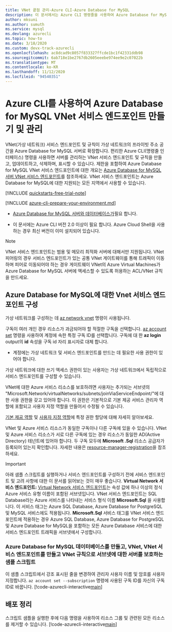 ```yaml
---
title: VNet 끝점 관리-Azure CLI-Azure Database for MySQL
description: 이 문서에서는 Azure CLI 명령줄을 사용하여 Azure Database for MySQL VNet 서비스 엔드포인트 및 규칙을 만들고 관리하는 방법을 설명합니다.
author: mksuni
ms.author: sumuth
ms.service: mysql
ms.devlang: azurecli
ms.topic: how-to
ms.date: 3/18/2020
ms.custom: devx-track-azurecli
ms.openlocfilehash: ac8dcad9c8057f833327ffcde1bc1f42331ddb98
ms.sourcegitcommit: 6ab718e1be2767db2605eeebe974ee9e2c07022b
ms.translationtype: MT
ms.contentlocale: ko-KR
ms.lasthandoff: 11/12/2020
ms.locfileid: "94540351"
---
```

# <a name="create-and-manage-azure-database-for-mysql-vnet-service-endpoints-using-azure-cli"></a>Azure CLI를 사용하여 Azure Database for MySQL VNet 서비스 엔드포인트 만들기 및 관리
VNet(가상 네트워크) 서비스 엔드포인트 및 규칙이 가상 네트워크의 프라이빗 주소 공간을 Azure Database for MySQL 서버로 확장합니다. 편리한 Azure CLI(명령줄 인터페이스) 명령을 사용하면 서버를 관리하는 VNet 서비스 엔드포인트 및 규칙을 만들고, 업데이트하고, 삭제하며, 표시할 수 있습니다. 제한을 포함하여 Azure Database for MySQL VNet 서비스 엔드포인트에 대한 개요는 [Azure Database for MySQL 서버 VNet 서비스 엔드포인트](concepts-data-access-and-security-vnet.md)를 참조하세요. VNet 서비스 엔드포인트는 Azure Database for MySQL에 대한 지원되는 모든 지역에서 사용할 수 있습니다.

[!INCLUDE [quickstarts-free-trial-note](../../includes/quickstarts-free-trial-note.md)]

[!INCLUDE [azure-cli-prepare-your-environment.md](../../includes/azure-cli-prepare-your-environment.md)]

- [Azure Database for MySQL 서버와 데이터베이스가](quickstart-create-mysql-server-database-using-azure-cli.md)필요 합니다.
 
- 이 문서에는 Azure CLI 버전 2.0 이상이 필요 합니다. Azure Cloud Shell을 사용하는 경우 최신 버전이 이미 설치되어 있습니다.

> [!NOTE]
> VNet 서비스 엔드포인트는 범용 및 메모리 최적화 서버에 대해서만 지원됩니다.
> VNet 피어링의 경우 서비스 엔드포인트가 있는 공통 VNet 게이트웨이를 통해 트래픽이 이동하며 피어로 이동되어야 하는 경우 게이트웨이 VNet의 Azure Virtual Machines가 Azure Database for MySQL 서버에 액세스할 수 있도록 허용하는 ACL/VNet 규칙을 만드세요.

## <a name="configure-vnet-service-endpoints-for-azure-database-for-mysql"></a>Azure Database for MySQL에 대한 Vnet 서비스 엔드포인트 구성
가상 네트워크를 구성하는 데 [az network vnet](/cli/azure/network/vnet) 명령이 사용됩니다.

구독이 여러 개인 경우 리소스가 과금되어야 할 적절한 구독을 선택합니다. [az account set](https://docs.microsoft.com/cli/azure/account?view=azure-cli-latest#az-account-set) 명령을 사용하여 계정에 속한 특정 구독 ID를 선택합니다. 구독에 대 한 **az login** output의 **id** 속성을 구독 id 자리 표시자로 대체 합니다.

- 계정에는 가상 네트워크 및 서비스 엔드포인트를 만드는 데 필요한 사용 권한이 있어야 합니다.

가상 네트워크에 대한 쓰기 액세스 권한이 있는 사용자는 가상 네트워크에서 독립적으로 서비스 엔드포인트를 구성할 수 있습니다.

VNet에 대한 Azure 서비스 리소스를 보호하려면 사용자는 추가되는 서브넷의 "Microsoft.Network/virtualNetworks/subnets/joinViaServiceEndpoint/"에 대한 사용 권한을 갖고 있어야 합니다. 이 권한은 기본적으로 기본 제공 서비스 관리자 역할에 포함되고 사용자 지정 역할을 만들어서 수정될 수 있습니다.

[기본 제공 역할](../role-based-access-control/built-in-roles.md) 및 [사용자 지정 역할](../role-based-access-control/custom-roles.md)에 특정 권한 할당에 대해 자세히 알아보세요.

VNet 및 Azure 서비스 리소스가 동일한 구독이나 다른 구독에 있을 수 있습니다. VNet 및 Azure 서비스 리소스가 서로 다른 구독에 있는 경우 리소스가 동일한 AD(Active Directory) 테넌트에 있어야 합니다. 두 구독 모두에 **Microsoft .Sql** 리소스 공급자가 등록되어 있는지 확인합니다. 자세한 내용은 [resource-manager-registration][resource-manager-portal]을 참조하세요.

> [!IMPORTANT]
> 아래 샘플 스크립트를 실행하거나 서비스 엔드포인트를 구성하기 전에 서비스 엔드포인트 및 고려 사항에 대한 이 문서를 읽어보는 것이 매우 좋습니다. **Virtual Network 서비스 엔드포인트:** [Virtual Network 서비스 엔드포인트](../virtual-network/virtual-network-service-endpoints-overview.md)는 속성 값에 하나 이상의 정식 Azure 서비스 유형 이름이 포함된 서브넷입니다. VNet 서비스 엔드포인트는 SQL Database라는 Azure 서비스를 나타내는 서비스 형식 이름 **Microsoft.Sql** 을 사용합니다. 이 서비스 태그는 Azure SQL Database, Azure Database for PostgreSQL 및 MySQL 서비스에도 적용됩니다. **Microsoft.Sql** 서비스 태그를 VNet 서비스 엔드포인트에 적용하는 경우 Azure SQL Database, Azure Database for PostgreSQL 및 Azure Database for MySQL을 포함하는 모든 Azure Database 서비스에 대한 서비스 엔드포인트 트래픽을 서브넷에서 구성합니다. 
> 

### <a name="sample-script-to-create-an-azure-database-for-mysql-database-create-a-vnet-vnet-service-endpoint-and-secure-the-server-to-the-subnet-with-a-vnet-rule"></a>Azure Database for MySQL 데이터베이스를 만들고, VNet, VNet 서비스 엔드포인트를 만들고 VNet 규칙으로 서브넷에 대한 서버를 보호하는 샘플 스크립트
이 샘플 스크립트에서 강조 표시된 줄을 변경하여 관리자 사용자 이름 및 암호를 사용자 지정합니다. `az account set --subscription` 명령에 사용된 구독 ID를 자신의 구독 ID로 바꿉니다.
[!code-azurecli-interactive[main](../../cli_scripts/mysql/create-mysql-server-vnet/create-mysql-server.sh?highlight=5,20 "Create an Azure Database for MySQL, VNet, VNet service endpoint, and VNet rule.")]

## <a name="clean-up-deployment"></a>배포 정리
스크립트 샘플을 실행한 후에 다음 명령을 사용하여 리소스 그룹 및 관련된 모든 리소스를 제거할 수 있습니다.
[!code-azurecli-interactive[main](../../cli_scripts/mysql/create-mysql-server-vnet/delete-mysql.sh "Delete the resource group.")]

<!-- Link references, to text, Within this same GitHub repo. --> 
[resource-manager-portal]: ../azure-resource-manager/management/resource-providers-and-types.md
